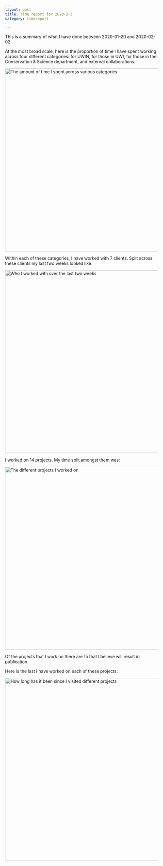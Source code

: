 ```yaml
---
layout: post
title: Time report for 2020-2-3
category: timereport

---
```



This is a summary of what I have done between 2020-01-20 and 2020-02-02.

At the most broad scale, here is the proportion of time I have spent working across four different categories: for UWIN, for those in UWI, for those in the Conservation & Science department, and external collaborations.

<img src='{{site.baseurl}}/images/2020-2-3_category_plot.jpg' alt='The amount of time I spent across various categories' width='600' height='600'>

Within each of these categories, I have worked with 7 clients. Split across these clients my last two weeks looked like:

<img src='{{site.baseurl}}/images/2020-2-3_client_plot.jpg' alt='Who I worked with over the last two weeks' width='600' height='600'>

I worked on 14 projects. My time split amongst them was:

<img src='{{site.baseurl}}/images/2020-2-3_project_plot.jpg' alt='The different projects I worked on' width='600' height='600'>

Of the projects that I work on there are 15 that I believe will result in publication.

Here is the last I have worked on each of these projects:

<img src='{{site.baseurl}}/images/2020-2-3_weeks_since.jpg' alt='How long has it been since I visited different projects' width='600' height='600'>


